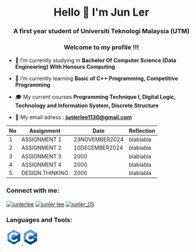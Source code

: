 <h1 align="center">Hello 👋 I'm Jun Ler</h1>
<h3 align="center">A first year student of Universiti Teknologi Malaysia (UTM)</h3>
<h3 align="center"> Welcome to my profile !!!</h3>

- 🔭 I’m currently studying in **Bachelor Of Computer Science (Data Engineering) With Honours Computing**

- 🌱 I’m currently learning **Basic of C++ Programming, Competitive Programming**
  
- 🎓 My current courses **Programming Technique I, Digital Logic, Technology and Information System, Discrete Structure**
  
- 📧 My email adress : **junlerlee1130@gmail.com**
  
|No |Assignment   |Date        |Reflection                   |
|---|-------------|------------|-----------------------------|
| 1 |ASSIGNMENT 1|23NOVEMBER2024|blablabla|
| 2 |ASSIGNMENT 2|10DECEMBER2024|blablabla|
| 3 |ASSIGNMENT 3|2000|blablabla|
| 4 |ASSIGNMENT 4|2000|blablabla|
| 5 |DESIGN THINKING|2000|blablabla|


<h3 align="left">Connect with me:</h3>
<p align="left">
<a href="https://twitter.com/junlerlee" target="blank"><img align="center" src="https://raw.githubusercontent.com/rahuldkjain/github-profile-readme-generator/master/src/images/icons/Social/twitter.svg" alt="junlerlee" height="30" width="40" /></a>
<a href="https://fb.com/junler lee" target="blank"><img align="center" src="https://raw.githubusercontent.com/rahuldkjain/github-profile-readme-generator/master/src/images/icons/Social/facebook.svg" alt="junler lee" height="30" width="40" /></a>
<a href="https://instagram.com/junler_05" target="blank"><img align="center" src="https://raw.githubusercontent.com/rahuldkjain/github-profile-readme-generator/master/src/images/icons/Social/instagram.svg" alt="junler_05" height="30" width="40" /></a>
</p>

<h3 align="left">Languages and Tools:</h3>
<p align="left"> <a href="https://www.cprogramming.com/" target="_blank" rel="noreferrer"> <img src="https://raw.githubusercontent.com/devicons/devicon/master/icons/c/c-original.svg" alt="c" width="40" height="40"/> </a> <a href="https://www.w3schools.com/cpp/" target="_blank" rel="noreferrer"> <img src="https://raw.githubusercontent.com/devicons/devicon/master/icons/cplusplus/cplusplus-original.svg" alt="cplusplus" width="40" height="40"/> </a> </p>
